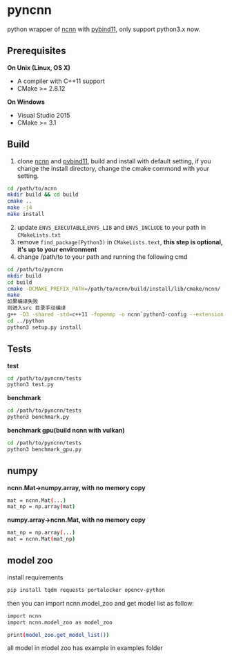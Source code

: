 # pyncnn
python wrapper of [ncnn](https://github.com/Tencent/ncnn) with [pybind11](https://github.com/pybind/pybind11), only support python3.x now.

## Prerequisites

**On Unix (Linux, OS X)**

* A compiler with C++11 support
* CMake >= 2.8.12

**On Windows**

* Visual Studio 2015
* CMake >= 3.1

## Build
1. clone [ncnn](https://github.com/Tencent/ncnn) and [pybind11](https://github.com/pybind/pybind11), build and install with default setting, if you change the install directory, change the cmake commond with your setting.
```bash
cd /path/to/ncnn
mkdir build && cd build
cmake ..
make -j4
make install
```
2. update `ENVS_EXECUTABLE`,`ENVS_LIB` and `ENVS_INCLUDE` to your path in `CMakeLists.txt`
3. remove `find_package(Python3)` in `CMakeLists.text`, **this step is optional, it's up to your environment**
4. change /path/to to your path and running the following cmd
```bash
cd /path/to/pyncnn
mkdir build
cd build
cmake -DCMAKE_PREFIX_PATH=/path/to/ncnn/build/install/lib/cmake/ncnn/ ..
make
如果编译失败
则进入src 目录手动编译
g++ -O3 -shared -std=c++11 -fopenmp -o ncnn`python3-config --extension-suffix` -fPIC `python3 -m pybind11 --includes` -I/root/ncnn/build/install/include/ncnn/ main.cpp ./libncnn.a
cd ../python
python3 setup.py install
```

## Tests
**test**
```bash
cd /path/to/pyncnn/tests
python3 test.py
```

**benchmark**
```bash
cd /path/to/pyncnn/tests
python3 benchmark.py
```

**benchmark gpu(build ncnn with vulkan)**
```bash
cd /path/to/pyncnn/tests
python3 benchmark_gpu.py
```

## numpy
**ncnn.Mat->numpy.array, with no memory copy**
```bash
mat = ncnn.Mat(...)
mat_np = np.array(mat)
```

**numpy.array->ncnn.Mat, with no memory copy**
```bash
mat_np = np.array(...)
mat = ncnn.Mat(mat_np)
```

## model zoo
install requirements
```bash
pip install tqdm requests portalocker opencv-python
```
then you can import ncnn.model_zoo and get model list as follow:
```bash
import ncnn
import ncnn.model_zoo as model_zoo

print(model_zoo.get_model_list())
```
all model in model zoo has example in examples folder
